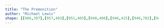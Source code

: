```yaml
---
title: "The Premonition"
author: "Michael Lewis"
shape: [[966,397],[957,403],[951,405],[948,408],[946,415],[946,782],[948,926],[947,1287],[949,1297],[949,1316],[947,1330],[950,1348],[951,1380],[956,1383],[966,1385],[989,1387],[1020,1387],[1032,1384],[1044,1384],[1048,1382],[1050,1379],[1052,1371],[1050,1342],[1050,1284],[1051,1182],[1053,1155],[1051,1132],[1053,1060],[1052,914],[1054,848],[1054,723],[1052,616],[1054,556],[1052,528],[1052,495],[1054,477],[1054,443],[1053,406],[1050,403],[1029,400],[976,399],[970,397]]
---
```

